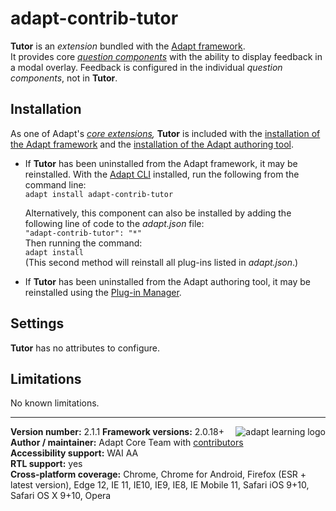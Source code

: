 # adapt-contrib-tutor  
    
**Tutor** is an *extension* bundled with the [Adapt framework](https://github.com/adaptlearning/adapt_framework).  
It provides core [*question components*](https://github.com/adaptlearning/adapt_framework/wiki/Core-Plug-ins-in-the-Adapt-Learning-Framework#question-components) with the ability to display feedback in a modal overlay. Feedback is configured in the individual *question components*, not in **Tutor**.

## Installation

As one of Adapt's *[core extensions](https://github.com/adaptlearning/adapt_framework/wiki/Core-Plug-ins-in-the-Adapt-Learning-Framework#extensions),* **Tutor** is included with the [installation of the Adapt framework](https://github.com/adaptlearning/adapt_framework/wiki/Manual-installation-of-the-Adapt-framework#installation) and the [installation of the Adapt authoring tool](https://github.com/adaptlearning/adapt_authoring/wiki/Installing-Adapt-Origin).

* If **Tutor** has been uninstalled from the Adapt framework, it may be reinstalled.
With the [Adapt CLI](https://github.com/adaptlearning/adapt-cli) installed, run the following from the command line:  
`adapt install adapt-contrib-tutor`

    Alternatively, this component can also be installed by adding the following line of code to the *adapt.json* file:  
    `"adapt-contrib-tutor": "*"`  
    Then running the command:  
    `adapt install`  
    (This second method will reinstall all plug-ins listed in *adapt.json*.)  

* If **Tutor** has been uninstalled from the Adapt authoring tool, it may be reinstalled using the [Plug-in Manager](https://github.com/adaptlearning/adapt_authoring/wiki/Plugin-Manager).  

## Settings  

**Tutor** has no attributes to configure.  

## Limitations
 
No known limitations.  

----------------------------
**Version number:**  2.1.1   <a href="https://community.adaptlearning.org/" target="_blank"><img src="https://github.com/adaptlearning/documentation/blob/master/04_wiki_assets/plug-ins/images/adapt-logo-mrgn-lft.jpg" alt="adapt learning logo" align="right"></a> 
**Framework versions:**  2.0.18+     
**Author / maintainer:** Adapt Core Team with [contributors](https://github.com/adaptlearning/adapt-contrib-tutor/graphs/contributors)    
**Accessibility support:** WAI AA   
**RTL support:** yes  
**Cross-platform coverage:** Chrome, Chrome for Android, Firefox (ESR + latest version), Edge 12, IE 11, IE10, IE9, IE8, IE Mobile 11, Safari iOS 9+10, Safari OS X 9+10, Opera  

